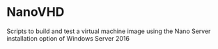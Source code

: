 # NanoVHD
Scripts to build and test a virtual machine image using the Nano Server installation option of Windows Server 2016
